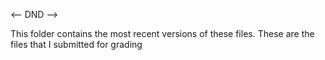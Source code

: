 <-- DND -->

This folder contains the most recent versions of these files. These are the
files that I submitted for grading
